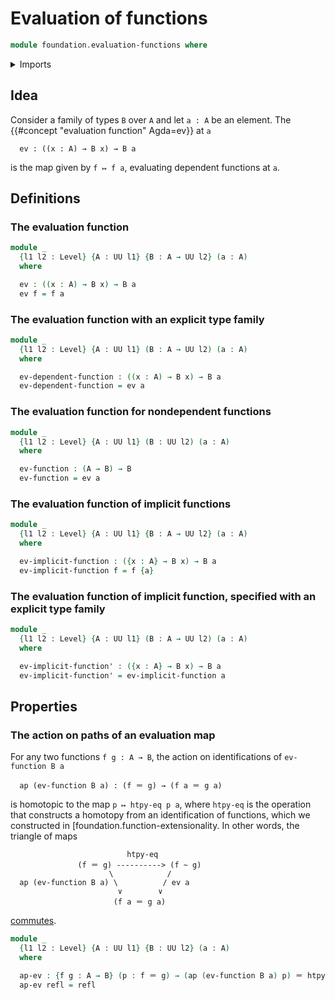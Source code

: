 # Evaluation of functions

```agda
module foundation.evaluation-functions where
```

<details><summary>Imports</summary>

```agda
open import foundation.action-on-identifications-functions
open import foundation.function-extensionality
open import foundation.universe-levels

open import foundation-core.identity-types
```

</details>

## Idea

Consider a family of types `B` over `A` and let `a : A` be an element. The
{{#concept "evaluation function" Agda=ev}} at `a`

```text
  ev : ((x : A) → B x) → B a
```

is the map given by `f ↦ f a`, evaluating dependent functions at `a`.

## Definitions

### The evaluation function

```agda
module _
  {l1 l2 : Level} {A : UU l1} {B : A → UU l2} (a : A)
  where

  ev : ((x : A) → B x) → B a
  ev f = f a
```

### The evaluation function with an explicit type family

```agda
module _
  {l1 l2 : Level} {A : UU l1} (B : A → UU l2) (a : A)
  where

  ev-dependent-function : ((x : A) → B x) → B a
  ev-dependent-function = ev a
```

### The evaluation function for nondependent functions

```agda
module _
  {l1 l2 : Level} {A : UU l1} (B : UU l2) (a : A)
  where

  ev-function : (A → B) → B
  ev-function = ev a
```

### The evaluation function of implicit functions

```agda
module _
  {l1 l2 : Level} {A : UU l1} {B : A → UU l2} (a : A)
  where

  ev-implicit-function : ({x : A} → B x) → B a
  ev-implicit-function f = f {a}
```

### The evaluation function of implicit function, specified with an explicit type family

```agda
module _
  {l1 l2 : Level} {A : UU l1} (B : A → UU l2) (a : A)
  where

  ev-implicit-function' : ({x : A} → B x) → B a
  ev-implicit-function' = ev-implicit-function a
```

## Properties

### The action on paths of an evaluation map

For any two functions `f g : A → B`, the action on identifications of
`ev-function B a`

```text
  ap (ev-function B a) : (f ＝ g) → (f a ＝ g a)
```

is homotopic to the map `p ↦ htpy-eq p a`, where `htpy-eq` is the operation that
constructs a homotopy from an identification of functions, which we constructed
in [foundation.function-extensionality. In other words, the triangle of maps

```text
                          htpy-eq
               (f ＝ g) ----------> (f ~ g)
                      \            /
  ap (ev-function B a) \          / ev a
                        ∨        ∨
                       (f a ＝ g a)
```

[commutes](foundation-core.commuting-triangles-of-maps.md).

```agda
module _
  {l1 l2 : Level} {A : UU l1} {B : UU l2} (a : A)
  where

  ap-ev : {f g : A → B} (p : f ＝ g) → (ap (ev-function B a) p) ＝ htpy-eq p a
  ap-ev refl = refl
```
